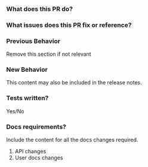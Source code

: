 ### What does this PR do?

### What issues does this PR fix or reference?

### Previous Behavior
Remove this section if not relevant

### New Behavior
This content may also be included in the release notes.

### Tests written?
Yes/No

### Docs requirements?
Include the content for all the docs changes required. 
1.  API changes  
2.  User docs changes  
